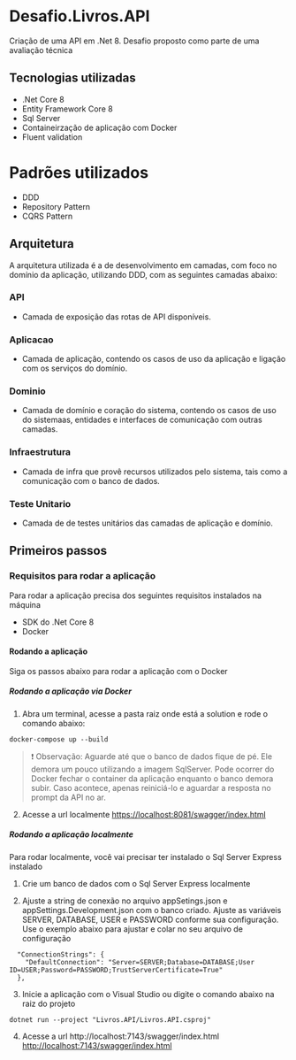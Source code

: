 # Desafio.Livros.API
Criação de uma API em .Net 8. Desafio proposto como parte de uma avaliação técnica


## Tecnologias utilizadas
- .Net Core 8
- Entity Framework Core 8
- Sql Server
- Containeirzação de aplicação com Docker
- Fluent validation

# Padrões utilizados
- DDD
- Repository Pattern
- CQRS Pattern


## Arquitetura
A arquitetura utilizada é a de desenvolvimento em camadas, com foco no domínio da aplicação, utilizando DDD, com as seguintes camadas abaixo:

### API
- Camada de exposição das rotas de API disponíveis.

### Aplicacao
- Camada de aplicação, contendo os casos de uso da aplicação e ligação com os serviços do domínio.

### Dominio
- Camada de domínio e coração do sistema, contendo os casos de uso do sistemaas, entidades e interfaces de comunicação com outras camadas.

### Infraestrutura
- Camada de infra que provê recursos utilizados pelo sistema, tais como a comunicação com o banco de dados.

### Teste Unitario
- Camada de de testes unitários das camadas de aplicação e domínio.


## Primeiros passos

### Requisitos para rodar a aplicação
Para rodar a aplicação precisa dos seguintes requisitos instalados na máquina
- SDK do .Net Core 8
- Docker

#### Rodando a aplicação
Siga os passos abaixo para rodar a aplicação com o Docker

##### Rodando a aplicação via Docker
1. Abra um terminal, acesse a pasta raiz onde está a  solution e rode o comando abaixo:
```
docker-compose up --build
```

> :exclamation:
> Observação: Aguarde até que o banco de dados fique de pé. Ele demora um pouco utilizando a imagem SqlServer.
> Pode ocorrer do Docker fechar o container da aplicação enquanto o banco demora subir. Caso acontece, apenas
> reiniciá-lo e aguardar a resposta no prompt da API no ar.
>

2. Acesse a url localmente
[https://localhost:8081/swagger/index.html](https://localhost:8081/swagger/index.html)

##### Rodando a aplicação localmente
Para rodar localmente, você vai precisar ter instalado o Sql Server Express instalado
1. Crie um banco de dados com o Sql Server Express localmente

2. Ajuste a string de conexão no arquivo appSetings.json e appSettings.Development.json com o banco criado. 
Ajuste as variáveis SERVER, DATABASE, USER e PASSWORD conforme sua configuração. Use o exemplo abaixo para 
ajustar e colar no seu arquivo de configuração
```
  "ConnectionStrings": {
    "DefaultConnection": "Server=SERVER;Database=DATABASE;User ID=USER;Password=PASSWORD;TrustServerCertificate=True"
  },
```

3. Inicie a aplicação com o Visual Studio ou digite o comando abaixo na raiz do projeto
```
dotnet run --project "Livros.API/Livros.API.csproj"
```

4. Acesse a url
http://localhost:7143/swagger/index.html
[http://localhost:7143/swagger/index.html](http://localhost:7143/swagger/index.html)